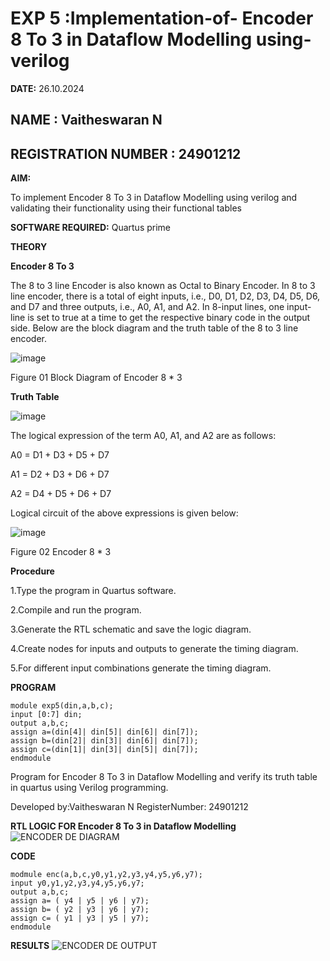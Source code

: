 #  EXP 5 :Implementation-of- Encoder 8 To 3 in Dataflow Modelling using-verilog

**DATE:** 26.10.2024

## NAME : Vaitheswaran N
## REGISTRATION NUMBER : 24901212
**AIM:**

To implement  Encoder 8 To 3 in Dataflow Modelling using verilog and validating their functionality using their functional tables

**SOFTWARE REQUIRED:** Quartus prime

**THEORY**

**Encoder 8 To 3**

The 8 to 3 line Encoder is also known as Octal to Binary Encoder. In 8 to 3 line encoder, there is a total of eight inputs, i.e., D0, D1, D2, D3, D4, D5, D6, and D7 and three outputs, i.e., A0, A1, and A2. In 8-input lines, one input-line is set to true at a time to get the respective binary code in the output side. Below are the block diagram and the truth table of the 8 to 3 line encoder.

![image](https://github.com/naavaneetha/ENCODER8TO3DATAFLOW/assets/154305477/0bc242c1-eb9e-4c47-afe5-30428470efc3)

Figure 01  Block Diagram of Encoder 8 * 3

**Truth Table**

![image](https://github.com/naavaneetha/ENCODER8TO3DATAFLOW/assets/154305477/35496b14-ae6e-4cd1-9abd-d6736b576575)

The logical expression of the term A0, A1, and A2 are as follows:

A0 = D1 + D3 + D5 + D7

A1 = D2 + D3 + D6 + D7

A2 = D4 + D5 + D6 + D7

Logical circuit of the above expressions is given below:

![image](https://github.com/naavaneetha/ENCODER8TO3DATAFLOW/assets/154305477/95acaee6-c873-4c75-89eb-ef09fb158053)

Figure 02  Encoder 8 * 3

**Procedure**

1.Type the program in Quartus software.

2.Compile and run the program.

3.Generate the RTL schematic and save the logic diagram.

4.Create nodes for inputs and outputs to generate the timing diagram.

5.For different input combinations generate the timing diagram.

**PROGRAM**

```
module exp5(din,a,b,c);
input [0:7] din;
output a,b,c;
assign a=(din[4]| din[5]| din[6]| din[7]);
assign b=(din[2]| din[3]| din[6]| din[7]);
assign c=(din[1]| din[3]| din[5]| din[7]);
endmodule
```

Program for Encoder 8 To 3 in Dataflow Modelling and verify its truth table in quartus using Verilog programming. 

Developed by:Vaitheswaran N RegisterNumber: 24901212


**RTL LOGIC FOR Encoder 8 To 3 in Dataflow Modelling**
![ENCODER DE DIAGRAM](https://github.com/user-attachments/assets/4f06be54-58b7-437f-9b97-700d6ffe1bc7)

**CODE**
```
modmule enc(a,b,c,y0,y1,y2,y3,y4,y5,y6,y7); 
input y0,y1,y2,y3,y4,y5,y6,y7; 
output a,b,c; 
assign a= ( y4 | y5 | y6 | y7); 
assign b= ( y2 | y3 | y6 | y7); 
assign c= ( y1 | y3 | y5 | y7); 
endmodule
```

**RESULTS**
![ENCODER DE OUTPUT](https://github.com/user-attachments/assets/1484f791-2717-4535-b553-485ddbb04658)





